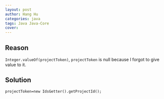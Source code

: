 ```yaml
---
layout: post
author: Hang Hu
categories: java
tags: Java Java-Core 
cover: 
---
```


## Reason

`Integer.valueOf(projectToken)`, `projectToken` is null because I forgot to give value to it.
## Solution

```
projectToken=new IdsGetter().getProjectId();
```
